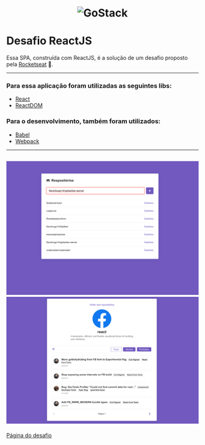<h1 align="center">
    <img alt="GoStack" src="https://rocketseat-cdn.s3-sa-east-1.amazonaws.com/bootcamp-header.png" width="200px" />
</h1>

# Desafio ReactJS
Essa SPA, construída com ReactJS, é a solução de um desafio proposto pela [Rocketseat](https://www.rocketseat.com.br)  🚀.

---
### Para essa aplicação foram utilizadas as seguintes libs:
- [React](https://github.com/facebook/react)
- [ReactDOM](https://pt-br.reactjs.org/docs/react-dom.html)

### Para o desenvolvimento, também foram utilizados:
- [Babel](https://github.com/babel/babel)
- [Webpack](https://github.com/webpack)
---
![Preview](.github/preview2.png)
![Preview](.github/previewRepos.png)
---
[Página do desafio](https://github.com/Rocketseat/bootcamp-gostack-desafio-05)
